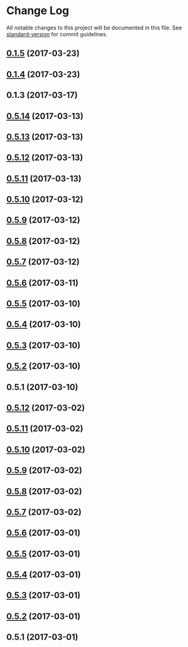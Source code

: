 # Change Log

All notable changes to this project will be documented in this file. See [standard-version](https://github.com/conventional-changelog/standard-version) for commit guidelines.

<a name="0.1.5"></a>
## [0.1.5](https://github.com/hawkly/bunjil/compare/v0.1.4...v0.1.5) (2017-03-23)



<a name="0.1.4"></a>
## [0.1.4](https://github.com/hawkly/bunjil/compare/v0.1.3...v0.1.4) (2017-03-23)



<a name="0.1.3"></a>
## 0.1.3 (2017-03-17)



<a name="0.5.14"></a>
## [0.5.14](https://github.com/hawkly/hawkly-grpc-javascript/compare/v0.5.13...v0.5.14) (2017-03-13)



<a name="0.5.13"></a>
## [0.5.13](https://github.com/hawkly/hawkly-grpc-javascript/compare/v0.5.12...v0.5.13) (2017-03-13)



<a name="0.5.12"></a>
## [0.5.12](https://github.com/hawkly/hawkly-grpc-javascript/compare/v0.5.11...v0.5.12) (2017-03-13)



<a name="0.5.11"></a>
## [0.5.11](https://github.com/hawkly/hawkly-grpc-javascript/compare/v0.5.10...v0.5.11) (2017-03-13)



<a name="0.5.10"></a>
## [0.5.10](https://github.com/hawkly/hawkly-grpc-javascript/compare/v0.5.9...v0.5.10) (2017-03-12)



<a name="0.5.9"></a>
## [0.5.9](https://github.com/hawkly/hawkly-grpc-javascript/compare/v0.5.8...v0.5.9) (2017-03-12)



<a name="0.5.8"></a>
## [0.5.8](https://github.com/hawkly/hawkly-grpc-javascript/compare/v0.5.7...v0.5.8) (2017-03-12)



<a name="0.5.7"></a>
## [0.5.7](https://github.com/hawkly/hawkly-grpc-javascript/compare/v0.5.6...v0.5.7) (2017-03-12)



<a name="0.5.6"></a>
## [0.5.6](https://github.com/hawkly/hawkly-grpc-javascript/compare/v0.5.5...v0.5.6) (2017-03-11)



<a name="0.5.5"></a>
## [0.5.5](https://github.com/hawkly/hawkly-grpc-javascript/compare/v0.5.4...v0.5.5) (2017-03-10)



<a name="0.5.4"></a>
## [0.5.4](https://github.com/hawkly/hawkly-grpc-javascript/compare/v0.5.3...v0.5.4) (2017-03-10)



<a name="0.5.3"></a>
## [0.5.3](https://github.com/hawkly/hawkly-grpc-javascript/compare/v0.5.2...v0.5.3) (2017-03-10)



<a name="0.5.2"></a>
## [0.5.2](https://github.com/hawkly/hawkly-grpc-javascript/compare/v0.5.1...v0.5.2) (2017-03-10)



<a name="0.5.1"></a>
## 0.5.1 (2017-03-10)



<a name="0.5.12"></a>
## [0.5.12](https://github.com/hawkly/hawkly-tracer-javascript/compare/v0.5.11...v0.5.12) (2017-03-02)



<a name="0.5.11"></a>
## [0.5.11](https://github.com/hawkly/hawkly-tracer-javascript/compare/v0.5.10...v0.5.11) (2017-03-02)



<a name="0.5.10"></a>
## [0.5.10](https://github.com/hawkly/hawkly-tracer-javascript/compare/v0.5.9...v0.5.10) (2017-03-02)



<a name="0.5.9"></a>
## [0.5.9](https://github.com/hawkly/hawkly-tracer-javascript/compare/v0.5.8...v0.5.9) (2017-03-02)



<a name="0.5.8"></a>
## [0.5.8](https://github.com/hawkly/hawkly-tracer-javascript/compare/v0.5.7...v0.5.8) (2017-03-02)



<a name="0.5.7"></a>
## [0.5.7](https://github.com/hawkly/hawkly-tracer-javascript/compare/v0.5.6...v0.5.7) (2017-03-02)



<a name="0.5.6"></a>
## [0.5.6](https://github.com/hawkly/hawkly-tracer-javascript/compare/v0.5.5...v0.5.6) (2017-03-01)



<a name="0.5.5"></a>
## [0.5.5](https://github.com/hawkly/hawkly-tracer-javascript/compare/v0.5.4...v0.5.5) (2017-03-01)



<a name="0.5.4"></a>
## [0.5.4](https://github.com/hawkly/hawkly-tracer-javascript/compare/v0.5.3...v0.5.4) (2017-03-01)



<a name="0.5.3"></a>
## [0.5.3](https://github.com/hawkly/hawkly-tracer-javascript/compare/v0.5.2...v0.5.3) (2017-03-01)



<a name="0.5.2"></a>
## [0.5.2](https://github.com/hawkly/hawkly-tracer-javascript/compare/v0.5.1...v0.5.2) (2017-03-01)



<a name="0.5.1"></a>
## 0.5.1 (2017-03-01)
